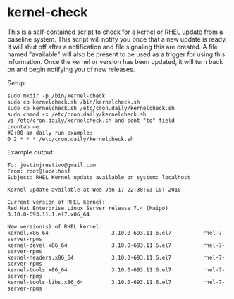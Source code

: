 # kernel-check

This is a self-contained script to check for a kernel or RHEL update from a baseline system. This script will notify you once that a new update is ready. It will shut off after a notification and file signaling this are created. A file named "available" will also be present to be used as a trigger for using this information. Once the kernel or version has been updated, it will turn back on and begin notifying you of new releases. 

Setup:

    sudo mkdir -p /bin/kernel-check
    sudo cp kernelcheck.sh /bin/kernelcheck.sh
    sudo cp kernelcheck.sh /etc/cron.daily/kernelcheck.sh
    sudo chmod +x /etc/cron.daily/kernelcheck.sh
    vi /etc/cron.daily/kernelcheck.sh and sent "to" field
    crontab –e
    #2:00 am daily run example:
    0 2 * * * /etc/cron.daily/kernelcheck.sh

Example output:

    To: justinjrestivo@gmail.com
    From: root@localhost
    Subject: RHEL Kernel update available on system: localhost

    Kernel update available at Wed Jan 17 22:38:53 CST 2018

    Current version of RHEL kernel:
    Red Hat Enterprise Linux Server release 7.4 (Maipo)
    3.10.0-693.11.1.el7.x86_64

    New version(s) of RHEL kernel:
    kernel.x86_64                    3.10.0-693.11.6.el7          rhel-7-server-rpms
    kernel-devel.x86_64              3.10.0-693.11.6.el7          rhel-7-server-rpms
    kernel-headers.x86_64            3.10.0-693.11.6.el7          rhel-7-server-rpms
    kernel-tools.x86_64              3.10.0-693.11.6.el7          rhel-7-server-rpms
    kernel-tools-libs.x86_64         3.10.0-693.11.6.el7          rhel-7-server-rpms
